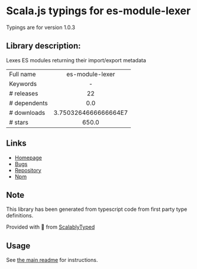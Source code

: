 
# Scala.js typings for es-module-lexer

Typings are for version 1.0.3

## Library description:
Lexes ES modules returning their import/export metadata

|                    |                 |
| ------------------ | :-------------: |
| Full name          | es-module-lexer |
| Keywords           | - |
| # releases         | 22 |
| # dependents       | 0.0 |
| # downloads        | 3.7503264666666664E7 |
| # stars            | 650.0 |

## Links
- [Homepage](https://github.com/guybedford/es-module-lexer#readme)
- [Bugs](https://github.com/guybedford/es-module-lexer/issues)
- [Repository](https://github.com/guybedford/es-module-lexer)
- [Npm](https://www.npmjs.com/package/es-module-lexer)
    


## Note
This library has been generated from typescript code from first party type definitions.

Provided with :purple_heart: from [ScalablyTyped](https://github.com/oyvindberg/ScalablyTyped)

## Usage
See [the main readme](../../readme.md) for instructions.


